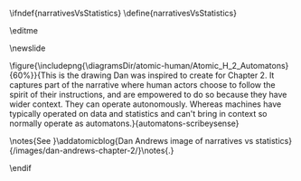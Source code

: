 \ifndef{narrativesVsStatistics}
\define{narrativesVsStatistics}

\editme

\newslide

\figure{\includepng{\diagramsDir/atomic-human/Atomic_H_2_Automatons}{60%}}{This is the drawing Dan was inspired to create for Chapter 2. It captures part of the narrative where human actors choose to follow the spirit of their instructions, and are empowered to do so because they have wider context. They can operate autonomously. Whereas machines have typically operated on data and statistics and can't bring in context so normally operate as automatons.}{automatons-scribeysense}

\notes{See }\addatomicblog{Dan Andrews image of narratives vs statistics}{/images/dan-andrews-chapter-2/}\notes{.}

\endif


